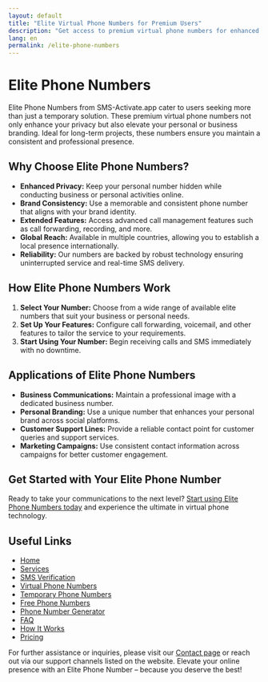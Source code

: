 ```yaml
---
layout: default
title: "Elite Virtual Phone Numbers for Premium Users"
description: "Get access to premium virtual phone numbers for enhanced privacy and branding. Perfect for businesses and individuals needing reliable SMS verification."
lang: en
permalink: /elite-phone-numbers
---
```


# Elite Phone Numbers

Elite Phone Numbers from SMS-Activate.app cater to users seeking more than just a temporary solution. These premium virtual phone numbers not only enhance your privacy but also elevate your personal or business branding. Ideal for long-term projects, these numbers ensure you maintain a consistent and professional presence.

## Why Choose Elite Phone Numbers?

- **Enhanced Privacy:** Keep your personal number hidden while conducting business or personal activities online.
- **Brand Consistency:** Use a memorable and consistent phone number that aligns with your brand identity.
- **Extended Features:** Access advanced call management features such as call forwarding, recording, and more.
- **Global Reach:** Available in multiple countries, allowing you to establish a local presence internationally.
- **Reliability:** Our numbers are backed by robust technology ensuring uninterrupted service and real-time SMS delivery.

## How Elite Phone Numbers Work

1. **Select Your Number:** Choose from a wide range of available elite numbers that suit your business or personal needs.
2. **Set Up Your Features:** Configure call forwarding, voicemail, and other features to tailor the service to your requirements.
3. **Start Using Your Number:** Begin receiving calls and SMS immediately with no downtime.

## Applications of Elite Phone Numbers

- **Business Communications:** Maintain a professional image with a dedicated business number.
- **Personal Branding:** Use a unique number that enhances your personal brand across social platforms.
- **Customer Support Lines:** Provide a reliable contact point for customer queries and support services.
- **Marketing Campaigns:** Use consistent contact information across campaigns for better customer engagement.

## Get Started with Your Elite Phone Number

Ready to take your communications to the next level? [Start using Elite Phone Numbers today](https://sms-activate.app/get-started) and experience the ultimate in virtual phone technology.

## Useful Links

- [Home](/)
- [Services](/services)
- [SMS Verification](/sms-verification)
- [Virtual Phone Numbers](/virtual-phone-numbers)
- [Temporary Phone Numbers](/temporary-phone-numbers)
- [Free Phone Numbers](/free-phone-numbers)
- [Phone Number Generator](/phone-number-generator)
- [FAQ](/faq)
- [How It Works](/how-it-works)
- [Pricing](/pricing)

For further assistance or inquiries, please visit our [Contact page](/contact) or reach out via our support channels listed on the website. Elevate your online presence with an Elite Phone Number – because you deserve the best!